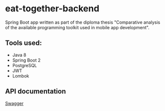 # eat-together-backend

Spring Boot app written as part of the diploma thesis "Comparative analysis of the available programming toolkit used in
mobile app development".

## Tools used:

* Java 8
* Spring Boot 2
* PostgreSQL
* JWT
* Lombok

## API documentation

[Swagger](http://localhost:2501/api/v1/swagger-ui/index.html?url=/api/v1/api-docs)


